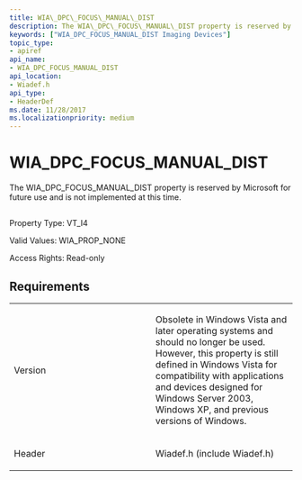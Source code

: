 ```yaml
---
title: WIA\_DPC\_FOCUS\_MANUAL\_DIST
description: The WIA\_DPC\_FOCUS\_MANUAL\_DIST property is reserved by Microsoft for future use and is not implemented at this time.
keywords: ["WIA_DPC_FOCUS_MANUAL_DIST Imaging Devices"]
topic_type:
- apiref
api_name:
- WIA_DPC_FOCUS_MANUAL_DIST
api_location:
- Wiadef.h
api_type:
- HeaderDef
ms.date: 11/28/2017
ms.localizationpriority: medium
---
```


# WIA\_DPC\_FOCUS\_MANUAL\_DIST


The WIA\_DPC\_FOCUS\_MANUAL\_DIST property is reserved by Microsoft for future use and is not implemented at this time.

## <span id="ddk_wia_dpc_focus_manual_dist_si"></span><span id="DDK_WIA_DPC_FOCUS_MANUAL_DIST_SI"></span>


Property Type: VT\_I4

Valid Values: WIA\_PROP\_NONE

Access Rights: Read-only

## Requirements

<table>
<colgroup>
<col width="50%" />
<col width="50%" />
</colgroup>
<tbody>
<tr class="odd">
<td><p>Version</p></td>
<td><p>Obsolete in Windows Vista and later operating systems and should no longer be used. However, this property is still defined in Windows Vista for compatibility with applications and devices designed for Windows Server 2003, Windows XP, and previous versions of Windows.</p></td>
</tr>
<tr class="even">
<td><p>Header</p></td>
<td>Wiadef.h (include Wiadef.h)</td>
</tr>
</tbody>
</table>

 

 





